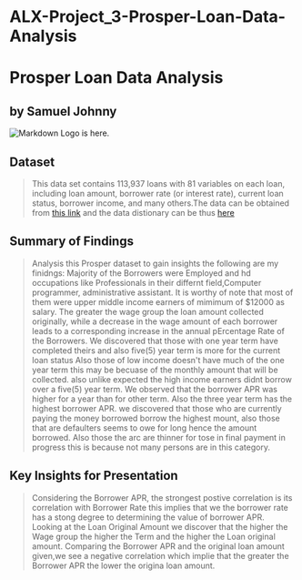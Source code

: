 # ALX-Project_3-Prosper-Loan-Data-Analysis
# Prosper Loan Data Analysis
## by Samuel Johnny

![Markdown Logo is here.](https://infoguidenigeria.com/wp-content/uploads/2021/09/loan.jpg)
## Dataset

> This data set contains 113,937 loans with 81 variables on each loan, including loan amount, borrower rate (or interest rate), current loan status, borrower income, and many others.The data can be obtained from <a href="https://www.google.com/url?q=https://www.google.com/url?q%3Dhttps://s3.amazonaws.com/udacity-hosted-downloads/ud651/prosperLoanData.csv%26amp;sa%3DD%26amp;ust%3D1581581520570000&sa=D&source=editors&ust=1666894686803998&usg=AOvVaw1W-WsJIOel2vm4OY0PYEiX" target="_blank">this link</a> and the data distionary can be thus <a href="https://www.google.com/url?q=https://docs.google.com/spreadsheet/ccc?key%3D0AllIqIyvWZdadDd5NTlqZ1pBMHlsUjdrOTZHaVBuSlE%26usp%3Dsharing&sa=D&source=editors&ust=1666894686804877&usg=AOvVaw1pWIxDTU2rwGScr74JYInN" target="_blank">here</a>

## Summary of Findings

> Analysis this Prosper dataset to gain insights the following are my finidngs: 
> Majority of the Borrowers were Employed and hd occupations like Professionals in their differnt field,Computer programmer, administrative assistant. It is worthy of note that most of them were upper middle income earners of mimimum of $12000 as salary. The greater the wage group the loan amount collected originally, while a decrease in the wage amount of each borrower leads to a corresponding increase in the annual pErcentage Rate of the Borrowers.
> We discovered that those with one year term have completed theirs and also five(5) year term is more for the current loan status Also those of low income doesn't have much of the one year term this may be becuase of the monthly amount that will be collected. also unlike expected the high income earners didnt borrow over a five(5) year term.
> We observed that the borrower APR was higher for a year than for other term. Also the three year term has the highest borrower APR.
> we discovered that those who are currently paying the money borrowed borrow the highest mount, also those that are defaulters seems to owe for long hence the amount borrowed. Also those the arc are thinner for tose in final payment in progress this is because not many persons are in this category.

## Key Insights for Presentation


> Considering the Borrower APR, the strongest postive correlation is its correlation with Borrower Rate this implies that we the borrower rate has a stong degree to determining the value of borrower APR. 
> Looking at the Loan Original Amount we discover that the higher the Wage group the higher the Term and the higher the Loan original amount.
> Comparing the Borrower APR and the original loan amount given,we see a negative correlation which implie that the greater the Borrower APR the lower the origina loan amount.
